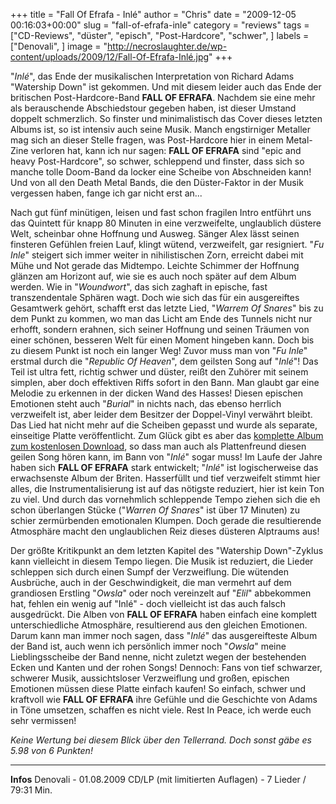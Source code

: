 +++
title = "Fall Of Efrafa - Inlé"
author = "Chris"
date = "2009-12-05 00:16:03+00:00"
slug = "fall-of-efrafa-inle"
category = "reviews"
tags = ["CD-Reviews", "düster", "episch", "Post-Hardcore", "schwer", ]
labels = ["Denovali", ]
image = "http://necroslaughter.de/wp-content/uploads/2009/12/Fall-Of-Efrafa-Inlé.jpg"
+++

"_Inlé_", das Ende der musikalischen Interpretation von Richard Adams "Watership Down" ist gekommen. Und mit diesem leider auch das Ende der britischen Post-Hardcore-Band **FALL OF EFRAFA**. Nachdem sie eine mehr als berauschende Abschiedstour gegeben haben, ist dieser Umstand doppelt schmerzlich. So finster und minimalistisch das Cover dieses letzten Albums ist, so ist intensiv auch seine Musik. Manch engstirniger Metaller mag sich an dieser Stelle fragen, was Post-Hardcore hier in einem Metal-Zine verloren hat, kann ich nur sagen: **FALL OF EFRAFA** sind "epic and heavy Post-Hardcore", so schwer, schleppend und finster, dass sich so manche tolle Doom-Band da locker eine Scheibe von Abschneiden kann! Und von all den Death Metal Bands, die den Düster-Faktor in der Musik vergessen haben, fange ich gar nicht erst an...

Nach gut fünf minütigen, leisen und fast schon fragilen Intro entführt uns das Quintett für knapp 80 Minuten in eine verzweifelte, unglaublich düstere Welt, scheinbar ohne Hoffnung und Ausweg. Sänger Alex lässt seinen finsteren Gefühlen freien Lauf, klingt wütend, verzweifelt, gar resigniert. "_Fu Inle_" steigert sich immer weiter in nihilistischen Zorn, erreicht dabei mit Mühe und Not gerade das Midtempo. Leichte Schimmer der Hoffnung glänzen am Horizont auf, wie sie es auch noch später auf dem Album werden. Wie in "_Woundwort_", das sich zaghaft in epische, fast transzendentale Sphären wagt. Doch wie sich das für ein ausgereiftes Gesamtwerk gehört, schafft erst das letzte Lied, "_Warrem Of Snares_" bis zu dem Punkt zu kommen, wo man das Licht am Ende des Tunnels nicht nur erhofft, sondern erahnen, sich seiner Hoffnung und seinen Träumen von einer schönen, besseren Welt für einen Moment hingeben kann.
Doch bis zu diesem Punkt ist noch ein langer Weg! Zuvor muss man von "_Fu Inle_" erstmal durch die "_Republic Of Heaven_", dem geilsten Song auf "_Inlé_"! Das Teil ist ultra fett, richtig schwer und düster, reißt den Zuhörer mit seinem simplen, aber doch effektiven Riffs sofort in den Bann. Man glaubt gar eine Melodie zu erkennen in der dicken Wand des Hasses! Diesen epischen Emotionen steht auch "_Burial_" in nichts nach, das ebenso herrlich verzweifelt ist, aber leider dem Besitzer der Doppel-Vinyl verwährt bleibt. Das Lied hat nicht mehr auf die Scheiben gepasst und wurde als separate, einseitige Platte veröffentlicht. Zum Glück gibt es aber das <a href="http://denovali.com/fallofefrafa">komplette Album zum kostenlosen Download</a>, so dass man auch als Plattenfreund diesen geilen Song hören kann, im Bann von "_Inlé_" sogar muss!
Im Laufe der Jahre haben sich **FALL OF EFRAFA** stark entwickelt; "_Inlé_" ist logischerweise das erwachsenste Album der Briten. Hasserfüllt und tief verzweifelt stimmt hier alles, die Instrumentalisierung ist auf das nötigste reduziert, hier ist kein Ton zu viel. Und durch das vornehmlich schleppende Tempo ziehen sich die eh schon überlangen Stücke ("_Warren Of Snares_" ist über 17 Minuten) zu schier zermürbenden emotionalen Klumpen. Doch gerade die resultierende Atmosphäre macht den unglaublichen Reiz dieses düsteren Alptraums aus!

Der größte Kritikpunkt an dem letzten Kapitel des "Watership Down"-Zyklus kann vielleicht in diesem Tempo liegen. Die Musik ist reduziert, die Lieder schleppen sich durch einen Sumpf der Verzweiflung. Die wütenden Ausbrüche, auch in der Geschwindigkeit, die man vermehrt auf dem grandiosen Erstling "_Owsla_" oder noch vereinzelt auf "_Elil_" abbekommen hat, fehlen ein wenig auf "Inlé" - doch vielleicht ist das auch falsch ausgedrückt. Die Alben von **FALL OF EFRAFA** haben einfach eine komplett unterschiedliche Atmosphäre, resultierend aus den gleichen Emotionen. Darum kann man immer noch sagen, dass "_Inlé_" das ausgereifteste Album der Band ist, auch wenn ich persönlich immer noch "_Owsla_" meine Lieblingsscheibe der Band nenne, nicht zuletzt wegen der bestehenden Ecken und Kanten und der rohen Songs!
Dennoch: Fans von tief schwarzer, schwerer Musik, aussichtsloser Verzweiflung und großen, epischen Emotionen müssen diese Platte einfach kaufen! So einfach, schwer und kraftvoll wie **FALL OF EFRAFA** ihre Gefühle und die Geschichte von Adams in Töne umsetzen, schaffen es nicht viele. Rest In Peace, ich werde euch sehr vermissen!


_Keine Wertung bei diesem Blick über den Tellerrand. Doch sonst gäbe es 5.98 von 6 Punkten!_



---
**Infos**
Denovali - 01.08.2009
CD/LP (mit limitierten Auflagen) - 7 Lieder / 79:31 Min.
